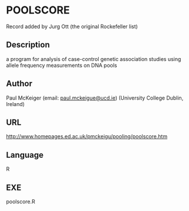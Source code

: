 # POOLSCORE
Record added by Jurg Ott (the original Rockefeller list)

## Description
a program for analysis of case-control genetic association studies using allele frequency measurements on DNA pools

## Author
Paul McKeiger (email: paul.mckeigue@ucd.ie) (University College Dublin, Ireland)

## URL
http://www.homepages.ed.ac.uk/pmckeigu/pooling/poolscore.htm

## Language
R

## EXE
poolscore.R